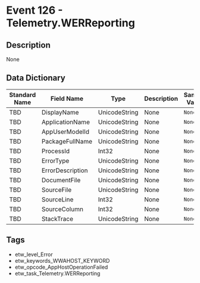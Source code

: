 # Event 126 - Telemetry.WERReporting

## Description
None

## Data Dictionary
|Standard Name|Field Name|Type|Description|Sample Value|
|---|---|---|---|---|
|TBD|DisplayName|UnicodeString|None|`None`|
|TBD|ApplicationName|UnicodeString|None|`None`|
|TBD|AppUserModelId|UnicodeString|None|`None`|
|TBD|PackageFullName|UnicodeString|None|`None`|
|TBD|ProcessId|Int32|None|`None`|
|TBD|ErrorType|UnicodeString|None|`None`|
|TBD|ErrorDescription|UnicodeString|None|`None`|
|TBD|DocumentFile|UnicodeString|None|`None`|
|TBD|SourceFile|UnicodeString|None|`None`|
|TBD|SourceLine|Int32|None|`None`|
|TBD|SourceColumn|Int32|None|`None`|
|TBD|StackTrace|UnicodeString|None|`None`|

## Tags
* etw_level_Error
* etw_keywords_WWAHOST_KEYWORD
* etw_opcode_AppHostOperationFailed
* etw_task_Telemetry.WERReporting